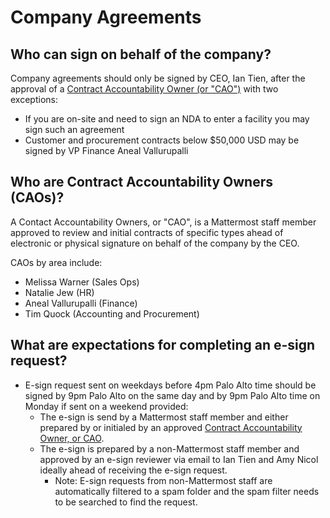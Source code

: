 # Company Agreements

## Who can sign on behalf of the company? 

Company agreements should only be signed by CEO, Ian Tien, after the approval of a [Contract Accountability Owner \(or "CAO"\)](company-agreements.md#who-are-contract-accountability-owners-caos) with two exceptions:

* If you are on-site and need to sign an NDA to enter a facility you may sign such an agreement 
* Customer and procurement contracts below $50,000 USD may be signed by VP Finance Aneal Vallurupalli 

## Who are Contract Accountability Owners \(CAOs\)? 

A Contact Accountability Owners, or "CAO", is a Mattermost staff member approved to review and initial contracts of specific types ahead of electronic or physical signature on behalf of the company by the CEO. 

CAOs by area include: 

* Melissa Warner \(Sales Ops\) 
* Natalie Jew \(HR\)
* Aneal Vallurupalli \(Finance\)
* Tim Quock \(Accounting and Procurement\) 

## What are expectations for completing an e-sign request? 

* E-sign request sent on weekdays before 4pm Palo Alto time should be signed by 9pm Palo Alto on the same day and by 9pm Palo Alto time on Monday if sent on a weekend provided: 
  *  The e-sign is send by a Mattermost staff member and either prepared by or initialed by an approved [Contract Accountability Owner, or CAO](company-agreements.md#who-are-contract-accountability-owners-caos).
  * The e-sign is prepared by a non-Mattermost staff member and approved by an e-sign reviewer via email to Ian Tien and Amy Nicol ideally ahead of receiving the e-sign request.
    * Note: E-sign requests from non-Mattermost staff are automatically filtered to a spam folder and the spam filter needs to be searched to find the request.

